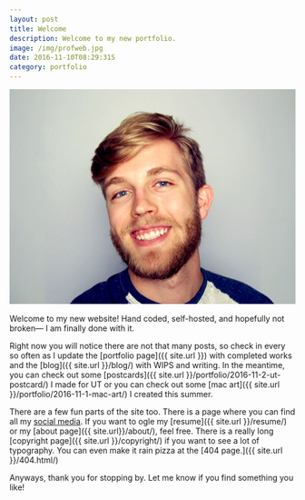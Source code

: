 ```yaml
---
layout: post
title: Welcome
description: Welcome to my new portfolio.
image: /img/profweb.jpg
date: 2016-11-10T08:29:31S
category: portfolio
---
```


<img class="col three lazyload" src="/img/twitter-image.jpg" data-action="zoom">

Welcome to my new website! Hand coded, self-hosted, and hopefully not broken— I am finally done with it. 

Right now you will notice there are not that many posts, so check in every so often as I update the [portfolio page]({{ site.url }}) with completed works and the [blog]({{ site.url }}/blog/) with WIPS and writing. In the meantime, you can check out some [postcards]({{ site.url }}/portfolio/2016-11-2-ut-postcard/) I made for UT or you can check out some [mac art]({{ site.url }}/portfolio/2016-11-1-mac-art/) I created this summer.

There are a few fun parts of the site too. There is a page where you can find all my [social media](https://www.geomoetric.com). If you want to ogle my [resume]({{ site.url }}/resume/) or my [about page]({{ site.url}}/about/), feel free. There is a really long [copyright page]({{ site.url }}/copyright/) if you want to see a lot of typography. You can even make it rain pizza at the [404 page.]({{ site.url }}/404.html/)

Anyways, thank you for stopping by. Let me know if you find something you like!